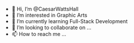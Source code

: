 - 👋 Hi, I’m @CaesarWattsHall
- 👀 I’m interested in Graphic Arts
- 🌱 I’m currently learning Full-Stack Development
- 💞️ I’m looking to collaborate on ...
- 📫 How to reach me ...

<!---
CaesarWattsHall/CaesarWattsHall is a ✨ special ✨ repository because its `README.md` (this file) appears on your GitHub profile.
You can click the Preview link to take a look at your changes.
--->

